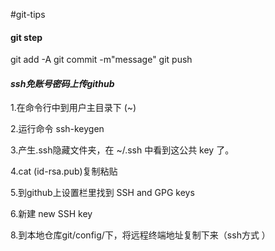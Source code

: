#git-tips

#### git step

git add -A
git commit -m"message"
git push

#### _ssh免账号密码上传github_

1.在命令行中到用户主目录下 (~)

2.运行命令 ssh-keygen

3.产生.ssh隐藏文件夹，在 ~/.ssh 中看到这公共 key 了。

4.cat (id-rsa.pub)复制粘贴

5.到github上设置栏里找到 SSH and GPG keys

6.新建 new SSH key

8.到本地仓库git/config/下，将远程终端地址复制下来（ssh方式 ）
